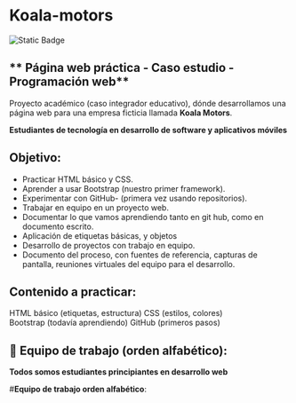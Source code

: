 # Koala-motors
<img alt="Static Badge" src="https://img.shields.io/badge/En%20desarrollo-koala%20Motors-blue?style=plastic&logo=html5&logoColor=withe">

## ** Página web práctica - Caso estudio - Programación web**

Proyecto académico (caso integrador educativo), dónde desarrollamos una página web para una empresa ficticia llamada **Koala Motors**. 

**Estudiantes de tecnología en desarrollo de software y aplicativos móviles** 

## **Objetivo:**
- Practicar HTML básico y CSS.
- Aprender a usar Bootstrap (nuestro primer framework).
- Experimentar con GitHub- (primera vez usando repositorios).
- Trabajar en equipo en un proyecto web.
- Documentar lo que vamos aprendiendo tanto en git hub, como en documento escrito.
- Aplicación de etiquetas básicas, y objetos
- Desarrollo de proyectos con trabajo en equipo.
- Documento del proceso, con fuentes de referencia, capturas de pantalla, reuniones virtuales del equipo para el desarrollo.

## **Contenido a practicar:**
HTML básico (etiquetas, estructura)
CSS (estilos, colores)  
Bootstrap (todavía aprendiendo)
GitHub (primeros pasos)

## 👥 **Equipo de trabajo (orden alfabético):**
**Todos somos estudiantes principiantes en desarrollo web**


#**Equipo de trabajo orden alfabético**:

